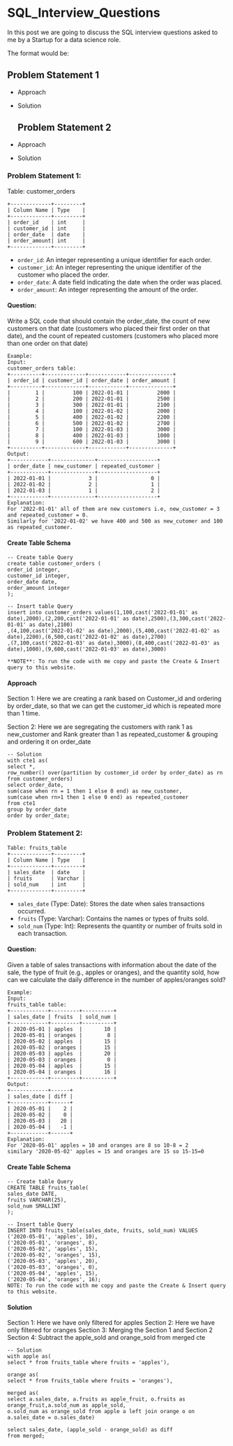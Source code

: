 # SQL_Interview_Questions
In this post we are going to discuss the SQL interview questions asked to me by a Startup for a data science role.

The format would be:
## Problem Statement 1
- Approach
- Solution

  ## Problem Statement 2
- Approach
- Solution


### Problem Statement 1:

Table: customer_orders
```
+-------------+---------+
| Column Name | Type    |
+-------------+---------+
| order_id    | int     |
| customer_id | int     |
| order_date  | date    |
| order_amount| int     |
+-------------+---------+
```

- `order_id`: An integer representing a unique identifier for each order.
- `customer_id`: An integer representing the unique identifier of the customer who placed the order.
- `order_date`: A date field indicating the date when the order was placed.
- `order_amount`: An integer representing the amount of the order.

#### Question: 
Write a SQL code that should contain the order_date, the count of new customers on that date (customers who placed their first order on that date), and the count of repeated customers (customers who placed more than one order on that date)
``````
Example:
Input: 
customer_orders table:
+----------+-------------+------------+--------------+
| order_id | customer_id | order_date | order_amount |
+----------+-------------+------------+--------------+
|        1 |         100 | 2022-01-01 |         2000 |
|        2 |         200 | 2022-01-01 |         2500 |
|        3 |         300 | 2022-01-01 |         2100 |
|        4 |         100 | 2022-01-02 |         2000 |
|        5 |         400 | 2022-01-02 |         2200 |
|        6 |         500 | 2022-01-02 |         2700 |
|        7 |         100 | 2022-01-03 |         3000 |
|        8 |         400 | 2022-01-03 |         1000 |
|        9 |         600 | 2022-01-03 |         3000 |
+----------+-------------+------------+--------------+
Output: 
+------------+--------------+-------------------+
| order_date | new_customer | repeated_customer |
+------------+--------------+-------------------+
| 2022-01-01 |            3 |                 0 |
| 2022-01-02 |            2 |                 1 |
| 2022-01-03 |            1 |                 2 |
+------------+--------------+-------------------+
Explanation: 
For '2022-01-01' all of them are new customers i.e, new_customer = 3 and repeated_customer = 0.
Similarly for '2022-01-02' we have 400 and 500 as new_cutomer and 100 as repeated_customer.
``````
#### Create Table Schema
```
-- Create table Query
create table customer_orders (
order_id integer,
customer_id integer,
order_date date,
order_amount integer
);

-- Insert table Query
insert into customer_orders values(1,100,cast('2022-01-01' as date),2000),(2,200,cast('2022-01-01' as date),2500),(3,300,cast('2022-01-01' as date),2100)
,(4,100,cast('2022-01-02' as date),2000),(5,400,cast('2022-01-02' as date),2200),(6,500,cast('2022-01-02' as date),2700)
,(7,100,cast('2022-01-03' as date),3000),(8,400,cast('2022-01-03' as date),1000),(9,600,cast('2022-01-03' as date),3000)

**NOTE**: To run the code with me copy and paste the Create & Insert query to this website.
``````

#### Approach

Section 1: Here we are creating a rank based on Customer_id and ordering by order_date, so that we can get the customer_id which is repeated more than 1 time.

Section 2: Here we are segregating the customers with rank 1 as new_customer and Rank greater than 1 as repeated_customer & grouping and ordering it on order_date

``````
-- Solution
with cte1 as(
select *, 
row_number() over(partition by customer_id order by order_date) as rn
from customer_orders)
select order_date,
sum(case when rn = 1 then 1 else 0 end) as new_customer,
sum(case when rn>1 then 1 else 0 end) as repeated_customer
from cte1
group by order_date
order by order_date;
``````


### Problem Statement 2:

``````
Table: fruits_table
+-------------+---------+
| Column Name | Type    |
+-------------+---------+
| sales_date  | date    |
| fruits      | Varchar |
| sold_num    | int     |
+-------------+---------+
``````

- `sales_date` (Type: Date): Stores the date when sales transactions occurred.
- `fruits` (Type: Varchar): Contains the names or types of fruits sold.
- `sold_num` (Type: Int): Represents the quantity or number of fruits sold in each transaction.

#### Question: 
Given a table of sales transactions with information about the date of the sale, the type of fruit (e.g., apples or oranges), and the quantity sold, how can we calculate the daily difference in the number of apples/oranges sold?
``````
Example:
Input: 
fruits_table table:
+------------+---------+----------+
| sales_date | fruits  | sold_num |
+------------+---------+----------+
| 2020-05-01 | apples  |       10 |
| 2020-05-01 | oranges |        8 |
| 2020-05-02 | apples  |       15 |
| 2020-05-02 | oranges |       15 |
| 2020-05-03 | apples  |       20 |
| 2020-05-03 | oranges |        0 |
| 2020-05-04 | apples  |       15 |
| 2020-05-04 | oranges |       16 |
+------------+---------+----------+
Output: 
+------------+------+
| sales_date | diff |
+------------+------+
| 2020-05-01 |    2 |
| 2020-05-02 |    0 |
| 2020-05-03 |   20 |
| 2020-05-04 |   -1 |
+------------+------+
Explanation: 
For '2020-05-01' apples = 10 and oranges are 8 so 10-8 = 2
similary '2020-05-02' apples = 15 and oranges are 15 so 15-15=0
``````

#### Create Table Schema
``````
-- Create table Query
CREATE TABLE fruits_table(
sales_date DATE,
fruits VARCHAR(25),
sold_num SMALLINT
);

-- Insert table Query
INSERT INTO fruits_table(sales_date, fruits, sold_num) VALUES
('2020-05-01', 'apples', 10),
('2020-05-01', 'oranges', 8),
('2020-05-02', 'apples', 15),
('2020-05-02', 'oranges', 15),
('2020-05-03', 'apples', 20),
('2020-05-03', 'oranges', 0),
('2020-05-04', 'apples', 15),
('2020-05-04', 'oranges', 16);
NOTE: To run the code with me copy and paste the Create & Insert query to this website.
``````

#### Solution
Section 1: Here we have only filtered for apples
Section 2: Here we have only filtered for oranges
Section 3: Merging the Section 1 and Section 2
Section 4: Subtract the apple_sold and orange_sold from merged cte

``````
-- Solution
with apple as(
select * from fruits_table where fruits = 'apples'),

orange as(
select * from fruits_table where fruits = 'oranges'),

merged as(
select a.sales_date, a.fruits as apple_fruit, o.fruits as orange_fruit,a.sold_num as apple_sold,
o.sold_num as orange_sold from apple a left join orange o on a.sales_date = o.sales_date)

select sales_date, (apple_sold - orange_sold) as diff
from merged;
``````